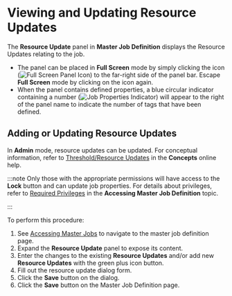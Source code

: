 # Viewing and Updating Resource Updates

The **Resource Update** panel in **Master Job Definition** displays the
Resource Updates relating to the job.

- The panel can be placed in **Full Screen** mode by simply clicking
  the icon (![Full Screen Panel Icon     ](../../../../../../Resources/Images/SM/Full-Screen-Mode-Icon.png "Full Screen Panel Icon"))
  to the far-right side of the panel bar. Escape **Full Screen** mode
  by clicking on the icon again.
- When the panel contains defined properties, a blue circular
  indicator containing a number (![Job Properties     Indicator](../../../../../../Resources/Images/SM/Daily-Job-Definition-Properties-Indicator.png "Job Properties Indicator"))
  will appear to the right of the panel name to indicate the number of
  tags that have been defined.

## Adding or Updating Resource Updates

In **Admin** mode, resource updates can be updated. For
conceptual information, refer to
[Threshold/Resource Updates](../../../../../../job-components/threshold-resource-updates.md) in the
**Concepts** online help.

:::note
Only those with the appropriate permissions will have access to the **Lock** button and can update job properties. For details about privileges, refer to [Required Privileges](Accessing-Master-Jobs.md#Required) in the **Accessing Master Job Definition** topic.

:::

To perform this procedure:

1. See [Accessing Master Jobs](Accessing-Master-Jobs.md) to navigate to the master job definition page.
2. Expand the **Resource Update** panel to expose its content.
3. Enter the changes to the existing **Resource Updates** and/or add new **Resource Updates** with the green plus icon button.
4. Fill out the resource update dialog form.
5. Click the **Save** button on the dialog.
6. Click the **Save** button on the Master Job Definition page.
